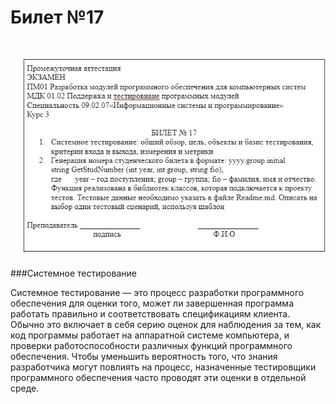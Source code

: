 Билет №17
=====================
![Билет17](https://github.com/Ryuunooo/Ekzamen01.02/blob/main/img/bilet.jpeg)
=====================
###Системное тестирование

Системное тестирование — это процесс разработки программного обеспечения для оценки того, может ли завершенная программа работать правильно и соответствовать спецификациям клиента. Обычно это включает в себя серию оценок для наблюдения за тем, как код программы работает на аппаратной системе компьютера, и проверки работоспособности различных функций программного обеспечения. Чтобы уменьшить вероятность того, что знания разработчика могут повлиять на процесс, назначенные тестировщики программного обеспечения часто проводят эти оценки в отдельной среде.

